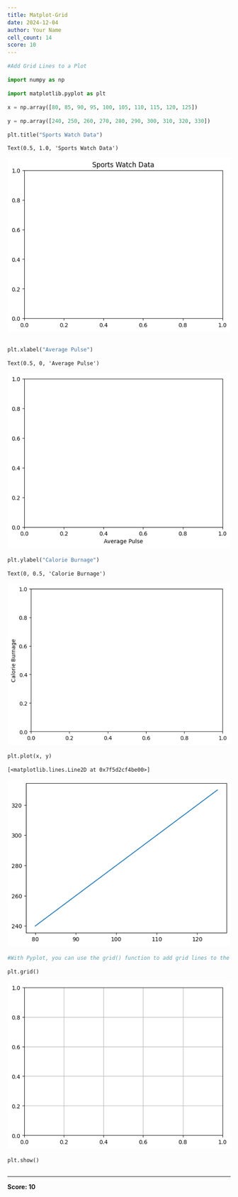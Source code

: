 ```yaml
---
title: Matplot-Grid
date: 2024-12-04
author: Your Name
cell_count: 14
score: 10
---
```


```python
#Add Grid Lines to a Plot
```


```python
import numpy as np
```


```python
import matplotlib.pyplot as plt

```


```python
x = np.array([80, 85, 90, 95, 100, 105, 110, 115, 120, 125])
```


```python
y = np.array([240, 250, 260, 270, 280, 290, 300, 310, 320, 330])
```


```python
plt.title("Sports Watch Data")
```




    Text(0.5, 1.0, 'Sports Watch Data')




    
![png](matplot-grid_files/matplot-grid_5_1.png)
    



```python

```


```python
plt.xlabel("Average Pulse")
```




    Text(0.5, 0, 'Average Pulse')




    
![png](matplot-grid_files/matplot-grid_7_1.png)
    



```python
plt.ylabel("Calorie Burnage")
```




    Text(0, 0.5, 'Calorie Burnage')




    
![png](matplot-grid_files/matplot-grid_8_1.png)
    



```python
plt.plot(x, y)
```




    [<matplotlib.lines.Line2D at 0x7f5d2cf4be00>]




    
![png](matplot-grid_files/matplot-grid_9_1.png)
    



```python
#With Pyplot, you can use the grid() function to add grid lines to the plot.
```


```python
plt.grid()
```


    
![png](matplot-grid_files/matplot-grid_11_0.png)
    



```python
plt.show()
```


```python

```


---
**Score: 10**

